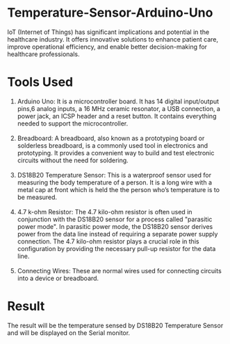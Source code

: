 # Temperature-Sensor-Arduino-Uno
IoT (Internet of Things) has significant implications and potential in the healthcare industry. 
It offers innovative solutions to enhance patient care, improve operational efficiency, and 
enable better decision-making for healthcare professionals.

# Tools Used
1. Arduino Uno: It is a microcontroller board. It has 14 digital input/output pins,6 analog 
inputs, a 16 MHz ceramic resonator, a USB connection, a power jack, an ICSP header and a 
reset button. It contains everything needed to support the microcontroller.</br></br>
2. Breadboard: A breadboard, also known as a prototyping board or solderless 
breadboard, is a commonly used tool in electronics and prototyping. It provides a convenient 
way to build and test electronic circuits without the need for soldering.</br></br>
3. DS18B20 Temperature Sensor: This is a waterproof sensor used for measuring the 
body temperature of a person. It is a long wire with a metal cap at front which is held the the 
person who’s temperature is to be measured.</br></br>
4. 4.7 k-ohm Resistor: The 4.7 kilo-ohm resistor is often used in conjunction with the 
DS18B20 sensor for a process called "parasitic power mode". In parasitic power mode, the 
DS18B20 sensor derives power from the data line instead of requiring a separate power 
supply connection. The 4.7 kilo-ohm resistor plays a crucial role in this configuration by 
providing the necessary pull-up resistor for the data line.</br></br>
5. Connecting Wires: These are normal wires used for connecting circuits into a device 
or breadboard.
# Result
The result will be the temperature sensed by DS18B20 Temperature Sensor and will be displayed on the Serial monitor.
